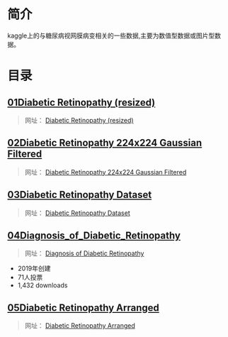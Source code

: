 # 简介
kaggle上的与糖尿病视网膜病变相关的一些数据,主要为数值型数据或图片型数据。

# 目录 

## [01Diabetic Retinopathy (resized)]()

> 网址： [Diabetic Retinopathy (resized)](https://www.kaggle.com/datasets/tanlikesmath/diabetic-retinopathy-resized)













## [02Diabetic Retinopathy 224x224 Gaussian Filtered]()

> 网址： [Diabetic Retinopathy 224x224 Gaussian Filtered](https://www.kaggle.com/datasets/sovitrath/diabetic-retinopathy-224x224-gaussian-filtered)


## [03Diabetic Retinopathy Dataset]()

> 网址： [Diabetic Retinopathy Dataset](https://www.kaggle.com/datasets/sachinkumar413/diabetic-retinopathy-dataset)


## [04Diagnosis_of_Diabetic_Retinopathy]()

> 网址： [Diagnosis of Diabetic Retinopathy](https://www.kaggle.com/datasets/pkdarabi/diagnosis-of-diabetic-retinopathy)

* 2019年创建
* 71人投票
* 1,432 downloads




















## [05Diabetic Retinopathy Arranged]()

> 网址： [Diabetic Retinopathy Arranged](https://www.kaggle.com/datasets/amanneo/diabetic-retinopathy-resized-arranged)











